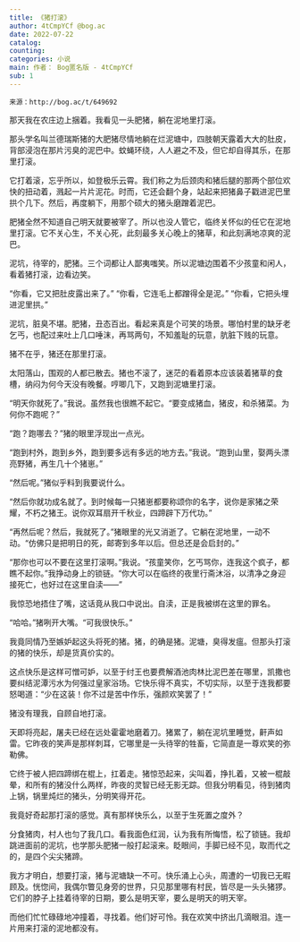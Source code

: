 ```yaml
---
title: 《猪打滚》
author: 4tCmpYCf @bog.ac
date: 2022-07-22
catalog: 
counting: 
categories: 小说
main: 作者： Bog匿名版 - 4tCmpYCf
sub: 1
---
```

    来源：http://bog.ac/t/649692

那天我在农庄边上捆着。我看见一头肥猪，躺在泥地里打滚。

那头学名叫兰德瑞斯猪的大肥猪尽情地躺在烂泥塘中，四肢朝天露着大大的肚皮，背部浸泡在那片污臭的泥巴中。蚊蝇环绕，人人避之不及，但它却自得其乐，在那里打滚。

它打着滚，忘乎所以，如登极乐云霄。我们称之为后颈肉和猪后腿的那两个部位欢快的扭动着，溅起一片片泥花。时而，它还会翻个身，站起来把猪鼻子戳进泥巴里拱个几下。然后，再度躺下，用那个硕大的猪头磨蹭着泥巴。

肥猪全然不知道自己明天就要被宰了。所以也没人管它，临终关怀似的任它在泥地里打滚。它不关心生，不关心死，此刻最多关心晚上的猪草，和此刻满地凉爽的泥巴。

泥坑，待宰的，肥猪。三个词都让人鄙夷嗤笑。所以泥塘边围着不少孩童和闲人，看着猪打滚，边看边笑。

“你看，它又把肚皮露出来了。”
“你看，它连毛上都蹭得全是泥。”
“你看，它把头埋进泥里拱。”

泥坑，脏臭不堪。肥猪，丑态百出。看起来真是个可笑的场景。哪怕村里的缺牙老乞丐，也配过来吐上几口唾沫，再骂两句，不知羞耻的玩意，肮脏下贱的玩意。

猪不在乎，猪还在那里打滚。

太阳落山，围观的人都已散去。猪也不滚了，迷茫的看着原本应该装着猪草的食槽，纳闷为何今天没有晚餐。哼唧几下，又跑到泥塘里打滚。

“明天你就死了。”我说。虽然我也很瞧不起它。“要变成猪血，猪皮，和杀猪菜。为何你不跑呢？”

“跑？跑哪去？”猪的眼里浮现出一点光。

“跑到村外，跑到乡外，跑到要多远有多远的地方去。”我说。“跑到山里，娶两头漂亮野猪，再生几十个猪崽。”

“然后呢。”猪似乎料到我要说什么。

“然后你就功成名就了。到时候每一只猪崽都要称颂你的名字，说你是家猪之荣耀，不朽之猪王。说你双耳扇开千秋业，四蹄辟下万代功。”

“再然后呢？然后，我就死了。”猪眼里的光又消逝了。它躺在泥地里，一动不动。“仿佛只是把明日的死，邮寄到多年以后。但总还是会启封的。”

“那你也可以不要在这里打滚啊。”我说。“孩童笑你，乞丐骂你，连我这个疯子，都瞧不起你。”我挣动身上的锁链。“你大可以在临终的夜里行斋沐浴，以清净之身迎接死亡，也好过在这里自渎——”

我惊恐地捂住了嘴，这话竟从我口中说出。自渎，正是我被绑在这里的罪名。

“哈哈。”猪咧开大嘴。“可我很快乐。”

我竟同情乃至嫉妒起这头将死的猪。猪，的确是猪。泥塘，臭得发瘟。但那头打滚的猪的快乐，却是货真价实的。

这点快乐是这样可憎可妒，以至于纣王也要费解酒池肉林比泥巴差在哪里，凯撒也要纠结泥潭污水为何强过皇家浴场。它快乐得不真实，不切实际，以至于连我都要怒喝道：“少在这装！你不过是苦中作乐，强颜欢笑罢了！”

猪没有理我，自顾自地打滚。

天即将亮起，屠夫已经在远处霍霍地磨着刀。猪累了，躺在泥坑里睡觉，鼾声如雷。它昨夜的笑声是那样刺耳，它哪里是一头待宰的牲畜，它简直是一尊欢笑的弥勒佛。

它终于被人把四蹄绑在棍上，扛着走。猪惊恐起来，尖叫着，挣扎着，又被一棍敲晕，和所有的猪没什么两样，昨夜的灵智已经无影无踪。但我分明看见，待到猪肉上锅，锅里炖烂的猪头，分明笑得开花。

我竟好奇起那打滚的感觉。真有那样快乐么，以至于生死置之度外？

分食猪肉，村人也匀了我几口。看我面色红润，认为我有所悔悟，松了锁链。我却跳进面前的泥坑，也学那头肥猪一般打起滚来。眨眼间，手脚已经不见，取而代之的，是四个尖尖猪蹄。

我方才明白，想要打滚，猪与泥塘缺一不可。快乐涌上心头，周遭的一切我已无暇顾及。恍惚间，我偶尔瞥见身旁的世界，只见那里哪有村民，皆尽是一头头猪猡。它们的脖子上挂着待宰的日期，要么是明天宰，要么是明天的明天宰。

而他们忙忙碌碌地冲撞着，寻找着。他们好可怜。我在欢笑中挤出几滴眼泪。连一片用来打滚的泥地都没有。